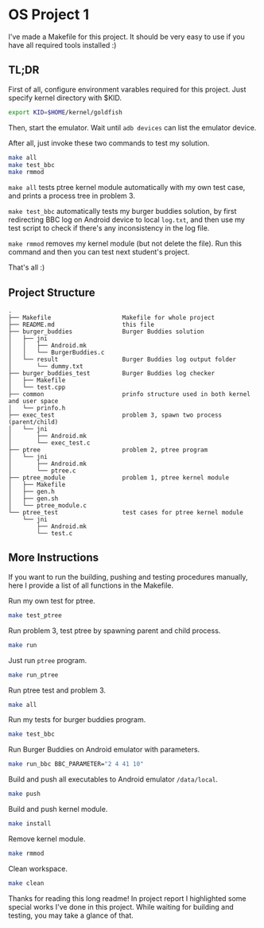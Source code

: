 # OS Project 1

I've made a Makefile for this project. It should be very easy to use if you have all required tools installed :)

## TL;DR

First of all, configure environment varables required for this project. Just specify kernel directory with $KID.

```bash
export KID=$HOME/kernel/goldfish
```

Then, start the emulator. Wait until `adb devices` can list the emulator device.

After all, just invoke these two commands to test my solution.

```bash
make all
make test_bbc
make rmmod
```

`make all` tests ptree kernel module automatically with my own test case, and prints a process tree in problem 3.

`make test_bbc` automatically tests my burger buddies solution, by first redirecting BBC log on Android device to local `log.txt`, and then use my test script to check if there's any inconsistency in the log file.

`make rmmod` removes my kernel module (but not delete the file). Run this command and then you can test next student's project.

That's all :)

## Project Structure

```
.
├── Makefile                    Makefile for whole project
├── README.md                   this file
├── burger_buddies              Burger Buddies solution
│   ├── jni
│   │   ├── Android.mk
│   │   └── BurgerBuddies.c
│   └── result                  Burger Buddies log output folder
│       └── dummy.txt
├── burger_buddies_test         Burger Buddies log checker
│   ├── Makefile
│   └── test.cpp
├── common                      prinfo structure used in both kernel and user space
│   └── prinfo.h
├── exec_test                   problem 3, spawn two process (parent/child)                
│   └── jni
│       ├── Android.mk
│       └── exec_test.c
├── ptree                       problem 2, ptree program
│   └── jni
│       ├── Android.mk
│       └── ptree.c
├── ptree_module                problem 1, ptree kernel module
│   ├── Makefile
│   ├── gen.h
│   ├── gen.sh
│   └── ptree_module.c
└── ptree_test                  test cases for ptree kernel module
    └── jni
        ├── Android.mk
        └── test.c
```

## More Instructions

If you want to run the building, pushing and testing procedures manually, here I provide a list of all functions in the Makefile.

Run my own test for ptree.
```bash
make test_ptree
```

Run problem 3, test ptree by spawning parent and child process.
```bash
make run
```

Just run `ptree` program.
```bash
make run_ptree
```

Run ptree test and problem 3.
```bash
make all
```

Run my tests for burger buddies program.
```bash
make test_bbc
```

Run Burger Buddies on Android emulator with parameters.
```bash
make run_bbc BBC_PARAMETER="2 4 41 10"
```

Build and push all executables to Android emulator `/data/local`.
```bash
make push
```

Build and push kernel module.
```bash
make install
```

Remove kernel module.
```bash
make rmmod
```

Clean workspace.
```bash
make clean
```

Thanks for reading this long readme! In project report I highlighted some special works I've done in this project. While waiting for building and testing, you may take a glance of that.
